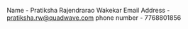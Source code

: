 Name - Pratiksha Rajendrarao Wakekar
Email Address - pratiksha.rw@quadwave.com
phone number - 7768801856
